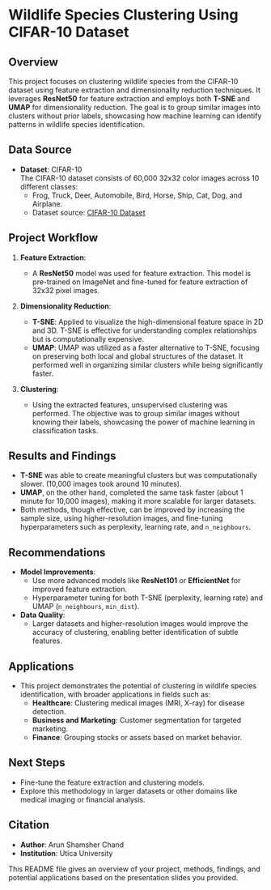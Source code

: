 # Wildlife Species Clustering Using CIFAR-10 Dataset

## Overview
This project focuses on clustering wildlife species from the CIFAR-10 dataset using feature extraction and dimensionality reduction techniques. It leverages **ResNet50** for feature extraction and employs both **T-SNE** and **UMAP** for dimensionality reduction. The goal is to group similar images into clusters without prior labels, showcasing how machine learning can identify patterns in wildlife species identification.

## Data Source
- **Dataset**: CIFAR-10  
  The CIFAR-10 dataset consists of 60,000 32x32 color images across 10 different classes:  
  - Frog, Truck, Deer, Automobile, Bird, Horse, Ship, Cat, Dog, and Airplane.
  - Dataset source: [CIFAR-10 Dataset](https://www.cs.toronto.edu/~kriz/cifar.html)

## Project Workflow
1. **Feature Extraction**:
   - A **ResNet50** model was used for feature extraction. This model is pre-trained on ImageNet and fine-tuned for feature extraction of 32x32 pixel images.
   
2. **Dimensionality Reduction**:
   - **T-SNE**: Applied to visualize the high-dimensional feature space in 2D and 3D. T-SNE is effective for understanding complex relationships but is computationally expensive.
   - **UMAP**: UMAP was utilized as a faster alternative to T-SNE, focusing on preserving both local and global structures of the dataset. It performed well in organizing similar clusters while being significantly faster.
   
3. **Clustering**:
   - Using the extracted features, unsupervised clustering was performed. The objective was to group similar images without knowing their labels, showcasing the power of machine learning in classification tasks.

## Results and Findings
- **T-SNE** was able to create meaningful clusters but was computationally slower. (10,000 images took around 10 minutes).
- **UMAP**, on the other hand, completed the same task faster (about 1 minute for 10,000 images), making it more scalable for larger datasets.
- Both methods, though effective, can be improved by increasing the sample size, using higher-resolution images, and fine-tuning hyperparameters such as perplexity, learning rate, and `n_neighbours`.

## Recommendations
- **Model Improvements**:
  - Use more advanced models like **ResNet101** or **EfficientNet** for improved feature extraction.
  - Hyperparameter tuning for both T-SNE (perplexity, learning rate) and UMAP (`n_neighbours`, `min_dist`).
- **Data Quality**:
  - Larger datasets and higher-resolution images would improve the accuracy of clustering, enabling better identification of subtle features.

## Applications
- This project demonstrates the potential of clustering in wildlife species identification, with broader applications in fields such as:
  - **Healthcare**: Clustering medical images (MRI, X-ray) for disease detection.
  - **Business and Marketing**: Customer segmentation for targeted marketing.
  - **Finance**: Grouping stocks or assets based on market behavior.

## Next Steps
- Fine-tune the feature extraction and clustering models.
- Explore this methodology in larger datasets or other domains like medical imaging or financial analysis.

## Citation
- **Author**: Arun Shamsher Chand  
- **Institution**: Utica University


This README file gives an overview of your project, methods, findings, and potential applications based on the presentation slides you provided.
